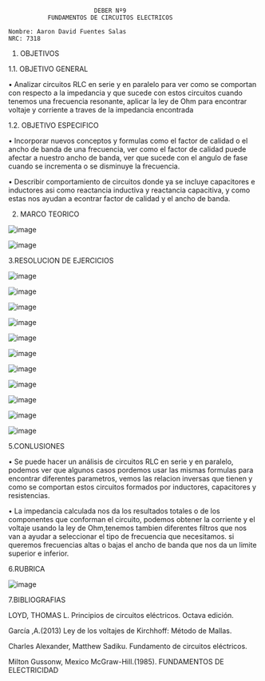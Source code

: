                             DEBER Nº9
               FUNDAMENTOS DE CIRCUITOS ELECTRICOS
               
    Nombre: Aaron David Fuentes Salas
    NRC: 7318
    
1. OBJETIVOS

1.1. OBJETIVO GENERAL

• Analizar circuitos RLC en serie y en paralelo para ver como se comportan con respecto a la impedancia y que sucede con estos circuitos cuando tenemos una frecuencia resonante, aplicar la ley de Ohm para encontrar voltaje y corriente a traves de la impedancia encontrada

1.2. OBJETIVO ESPECIFICO

• Incorporar nuevos conceptos y formulas como el factor de calidad o el ancho de banda de una frecuencia, ver como el factor de calidad puede afectar a nuestro ancho de banda, ver que sucede con el angulo de fase cuando se incrementa o se disminuye la frecuencia.

• Describir comportamiento de circuitos donde ya se incluye capacitores e inductores asi como reactancia inductiva y reactancia capacitiva, y como estas nos ayudan a econtrar factor de calidad y el ancho de banda.

2. MARCO TEORICO

![image](https://user-images.githubusercontent.com/105386939/187317060-bbf8c0a8-0d9d-435d-976a-d16fb1043390.png)

![image](https://user-images.githubusercontent.com/105386939/187317797-6fb498dc-4c46-4d2a-ad73-cc4da6b7f0e6.png)

3.RESOLUCION DE EJERCICIOS

![image](https://user-images.githubusercontent.com/105386939/187317901-bc9a0ae2-7115-43bd-ae1f-66267e245cb4.png)

![image](https://user-images.githubusercontent.com/105386939/187317943-46a6e51e-f981-4c8b-9e44-9f3c453aca39.png)

![image](https://user-images.githubusercontent.com/105386939/187317991-896dddf0-5102-4685-8c02-bd3c61301bc2.png)

![image](https://user-images.githubusercontent.com/105386939/187318040-c9442149-aec8-4a86-bd97-462d9b28bd26.png)

![image](https://user-images.githubusercontent.com/105386939/187318062-53c5a6a3-f4fc-4dac-9c06-f5c9cdef81dc.png)

![image](https://user-images.githubusercontent.com/105386939/187318131-4cb2fd01-e37f-4d36-9879-ca6691b4fb06.png)

![image](https://user-images.githubusercontent.com/105386939/187318192-7b33c2e1-893b-4113-9844-07ca179cc75d.png)

![image](https://user-images.githubusercontent.com/105386939/187318229-692ea5e7-4778-406d-b325-f99938dda4ab.png)

![image](https://user-images.githubusercontent.com/105386939/187318260-0b387c6e-a346-47dd-8159-3a0631b45d89.png)

![image](https://user-images.githubusercontent.com/105386939/187318287-bff858d7-2d22-4f89-9216-c7cd5a09ba57.png)

![image](https://user-images.githubusercontent.com/105386939/187318354-e549ebe3-0e30-4dd6-bbe0-4d746199f8c0.png)

5.CONLUSIONES

• Se puede hacer un análisis de circuitos RLC en serie y en paralelo, podemos ver que algunos casos pordemos usar las mismas formulas para encontrar diferentes parametros, vemos las relacion inversas que tienen y como se comportan estos circuitos formados por inductores, capacitores y resistencias.

• La impedancia calculada nos da los resultados totales o de los componentes que conforman el circuito, podemos obtener la corriente y el voltaje usando la ley de Ohm,tenemos tambien diferentes filtros que nos van a ayudar a seleccionar el tipo de frecuencia que necesitamos. si queremos frecuencias altas o bajas el ancho de banda que nos da un limite superior e inferior.

6.RUBRICA

![image](https://user-images.githubusercontent.com/105386939/187318587-78848574-4780-4faf-b3a8-fbcec84e0819.png)


7.BIBLIOGRAFIAS

LOYD, THOMAS L. Principios de circuitos eléctricos. Octava edición.

García ,A.(2013) Ley de los voltajes de Kirchhoff: Método de Mallas.

Charles Alexander, Matthew Sadiku. Fundamento de circuitos eléctricos.

Milton Gussonw, Mexico McGraw-Hill.(1985). FUNDAMENTOS DE ELECTRICIDAD
